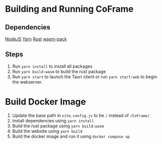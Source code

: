 # Building and Running CoFrame
## Dependencies
[NodeJS](https://nodejs.org/en)
[Yarn](https://classic.yarnpkg.com/lang/en/docs/install/#windows-stable)
[Rust](https://www.rust-lang.org/tools/install)
[wasm-pack](https://rustwasm.github.io/wasm-pack/)

## Steps
1. Run `yarn install` to install all packages
2. Run `yarn build:wasm` to build the rust package
3. Run `yarn start` to launch the Tauri client or run `yarn start:web` to begin the webserver.

# Build Docker Image
1. Update the base path in `vite.config.js` to be `/` instead of `/CoFrame/`
2. Install dependencies using `yarn install` 
3. Build the rust package using `yarn build:wasm`
3. Build the website using `yarn build`
4. Build the docker image and run it using `docker compose up`
